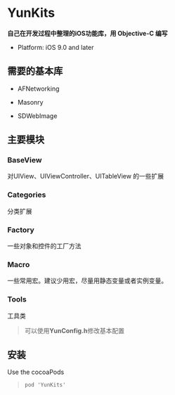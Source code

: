 # YunKits

**自己在开发过程中整理的iOS功能库，用 Objective-C 编写**

- Platform:  iOS 9.0 and later

## 需要的基本库

- AFNetworking

- Masonry

- SDWebImage

## 主要模块

### BaseView 

对UIView、UIViewController、UITableView 的一些扩展

### Categories

分类扩展

### Factory

一些对象和控件的工厂方法

### Macro

一些常用宏。建议少用宏，尽量用静态变量或者实例变量。

### Tools

工具类

> 可以使用**YunConfig.h**修改基本配置

## 安装

Use the cocoaPods

> `pod 'YunKits'`

